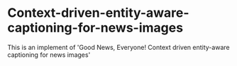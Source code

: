 # Context-driven-entity-aware-captioning-for-news-images
This is an implement of 'Good News, Everyone! Context driven entity-aware captioning for news images'

